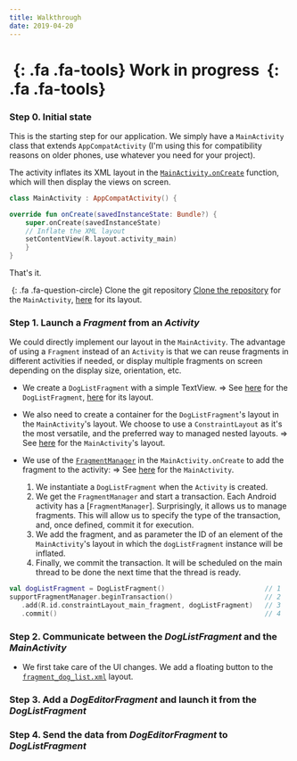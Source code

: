 ```yaml
---
title: Walkthrough
date: 2019-04-20
---
```


# *&nbsp;*{: .fa .fa-tools} Work in progress *&nbsp;*{: .fa .fa-tools}

### Step 0. Initial state

This is the starting step for our application.
We simply have a `MainActivity` class that extends `AppCompatActivity` (I'm using this for compatibility reasons on older phones, use whatever you need for your project).

The activity inflates its XML layout in the [`MainActivity.onCreate`](https://developer.android.com/guide/components/activities/activity-lifecycle#oncreate) function, which will then display the views on screen.

```kotlin
class MainActivity : AppCompatActivity() {

override fun onCreate(savedInstanceState: Bundle?) {
    super.onCreate(savedInstanceState)
    // Inflate the XML layout
    setContentView(R.layout.activity_main)
    }
}
```

That's it. 

*&nbsp;*{: .fa .fa-question-circle} Clone the git repository
[Clone the repository](https://github.com/CamilleBC/android-kotlin-basics/blob/3ceee216f819093a2220657401855de1202a3251/app/src/main/java/me/camillebc/basics/view/MainActivity.kt) for the `MainActivity`, [here](https://github.com/CamilleBC/android-kotlin-basics/blob/3ceee216f819093a2220657401855de1202a3251/app/src/main/res/layout/activity_main.xml) for its layout.

### Step 1. Launch a *Fragment* from an *Activity*

We could directly implement our layout in the `MainActivity`. The advantage of using a `Fragment` instead of an `Activity` is that we can reuse fragments in different activities if needed, or display multiple fragments on screen depending on the display size, orientation, etc.

 - We create a `DogListFragment` with a simple TextView.
 => See [here](https://github.com/CamilleBC/android-kotlin-basics/blob/caaae274a959dba10cbf59d0d78646be1d175713/app/src/main/java/me/camillebc/basics/view/fragment/DogListFragment.kt) for the `DogListFragment`, [here](https://github.com/CamilleBC/android-kotlin-basics/blob/caaae274a959dba10cbf59d0d78646be1d175713/app/src/main/res/layout/fragment_dog_list.xml) for its layout.

 - We also need to create a container for the `DogListFragment`'s layout in the `MainActivity`'s layout. We choose to use a `ConstraintLayout` as it's the most versatile, and the preferred way to managed nested layouts.
 => See [here](https://github.com/CamilleBC/android-kotlin-basics/blob/caaae274a959dba10cbf59d0d78646be1d175713/app/src/main/res/layout/activity_main.xml) for the `MainActivity`'s layout.

 - We use of the [`FragmentManager`](https://developer.android.com/reference/android/app/FragmentManager.html) in the `MainActivity.onCreate` to add the fragment to the activity: 
  => See [here](https://github.com/CamilleBC/android-kotlin-basics/blob/caaae274a959dba10cbf59d0d78646be1d175713/app/src/main/java/me/camillebc/basics/view/MainActivity.kt) for the `MainActivity`.
   1. We instantiate a `DogListFragment` when the `Activity` is created.
   2. We get the `FragmentManager` and start a transaction. Each Android activity has a [`FragmentManager`]. Surprisingly, it allows us to manage fragments. This will allow us to specify the type of the transaction, and, once defined, commit it for execution.
   3. We add the fragment, and as parameter the ID of an element of the `MainActivity`'s layout in which the `dogListFragment` instance will be inflated.
   4. Finally, we commit the transaction. It will be scheduled on the main thread to be done the next time that the thread is ready.

```kotlin
val dogListFragment = DogListFragment()				            // 1
supportFragmentManager.beginTransaction() 			            // 2
   .add(R.id.constraintLayout_main_fragment, dogListFragment)	// 3
   .commit()							                        // 4
```

### Step 2. Communicate between the *DogListFragment* and the *MainActivity*

- We first take care of the UI changes. We add a floating button to the [`fragment_dog_list.xml`]() layout.

### Step 3. Add a *DogEditorFragment* and launch it from the *DogListFragment*

### Step 4. Send the data from *DogEditorFragment*  to *DogListFragment*
<!--stackedit_data:
eyJoaXN0b3J5IjpbODMyNTE0ODUyLC04NDg2MjY5MjldfQ==
-->